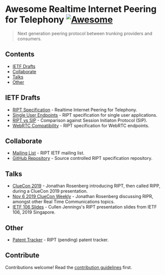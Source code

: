 # Awesome Realtime Internet Peering for Telephony [![Awesome](https://awesome.re/badge.svg)](https://awesome.re)

> Next generation peering protocol between trunking providers and consumers.


## Contents

- [IETF Drafts](#ietf-drafts)
- [Collaborate](#collaborate)
- [Talks](#talks)
- [Other](#other)


## IETF Drafts

- [RIPT Specification](https://tools.ietf.org/html/draft-rosenbergjennings-dispatch-ript-00) - Realtime Internet Peering for Telephony.
- [Single User Endpoints](https://tools.ietf.org/html/draft-rosenberg-dispatch-ript-inbound-00) - RIPT specification for single user applications.
- [RIPT vs SIP](https://tools.ietf.org/html/draft-rosenberg-dispatch-ript-sipdiffs-00) - Comparison against Session Initiaton Protocol (SIP).
- [WebRTC Compatibility](https://tools.ietf.org/html/draft-rosenberg-dispatch-ript-webrtc-00) - RIPT specification for WebRTC endpoints.


## Collaborate

- [Mailing List](https://www.ietf.org/mailman/listinfo/v3) - RIPT IETF mailing list.
- [GitHub Repository](https://github.com/WhatIETF/draft-rosenbergjennings-dispatch-ripp) - Source controlled RIPT specification repository.


## Talks

- [ClueCon 2019](https://youtu.be/AdiWFfbwjF0?t=7470) - Jonathan Rosenberg introducing RIPT, then called RIPP, during a ClueCon 2019 presentation.
- [Nov 6 2019 ClueCon Weekly](https://youtu.be/S46QBk4rOUo) - Jonathan Rosenberg discussing RIPR, amongst other Real Time Communications topics.
- [IETF 106 Slides](https://datatracker.ietf.org/meeting/106/materials/slides-106-dispatch-ripp-01) - Cullen Jennings's RIPT presentation slides from IETF 106, 2019 Singapore.


## Other

- [Patent Tracker](https://datatracker.ietf.org/ipr/3643/) - RIPT (pending) patent tracker.


## Contribute

Contributions welcome! Read the [contribution guidelines](CONTRIBUTING.md) first.
